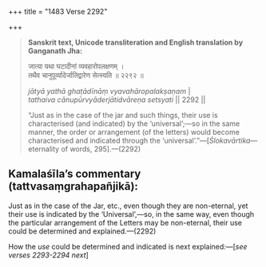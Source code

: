 +++
title = "1483 Verse 2292"

+++
> **Sanskrit text, Unicode transliteration and English translation by Ganganath Jha:** 
>
> जात्या यथा घटादीनां व्यवहारोपलक्षणम् ।  
> तथैव चानुपूर्व्यादेर्जातिद्वारेण सेत्स्यति ॥ २२९२ ॥ 
>
> *jātyā yathā ghaṭādīnāṃ vyavahāropalakṣaṇam* \|  
> *tathaiva cānupūrvyāderjātidvāreṇa setsyati* \|\| 2292 \|\| 
>
> “Just as in the case of the jar and such things, their use is characterised (and indicated) by the ‘universal’;—so in the same manner, the order or arrangement (of the letters) would become characterised and indicated through the ‘universal’.”—[*Ślokavārtika*—eternality of words, 295].—(2292)



## Kamalaśīla’s commentary (tattvasaṃgrahapañjikā):

Just as in the case of the Jar, etc., even though they are non-eternal, yet their use is indicated by the ‘Universal’,—so, in the same way, even though the particular arrangement of the Letters may be non-eternal, their use could be determined and explained.—(2292)

How the *use* could be determined and indicated is next explained:—[*see verses 2293-2294 next*]


